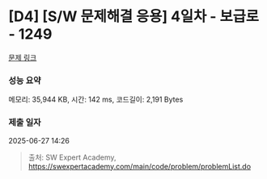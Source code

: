 # [D4] [S/W 문제해결 응용] 4일차 - 보급로 - 1249 

[문제 링크](https://swexpertacademy.com/main/code/problem/problemDetail.do?contestProbId=AV15QRX6APsCFAYD) 

### 성능 요약

메모리: 35,944 KB, 시간: 142 ms, 코드길이: 2,191 Bytes

### 제출 일자

2025-06-27 14:26



> 출처: SW Expert Academy, https://swexpertacademy.com/main/code/problem/problemList.do